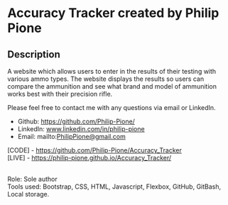 # Accuracy Tracker created by Philip Pione

## Description
A website which allows users to enter in the results of their testing with various ammo types. The website displays the results so users can compare the ammunition and see what brand and model of ammunition works best with their precision rifle. 


Please feel free to contact me with any questions via email or LinkedIn.
- Github: https://github.com/Philip-Pione/
- LinkedIn: www.linkedin.com/in/philip-pione
- Email: mailto:PhilipPione@gmail.com


[CODE] - https://github.com/Philip-Pione/Accuracy_Tracker    
[LIVE] - https://philip-pione.github.io/Accuracy_Tracker/

<br>
Role: Sole author
<br>
Tools used: Bootstrap, CSS, HTML, Javascript, Flexbox, GitHub, GitBash, Local storage.
